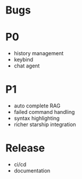 # Bugs

# P0

- history management
- keybind
- chat agent

# P1

- auto complete RAG
- failed command handling
- syntax highlighting
- richer starship integration

# Release

- ci/cd
- documentation
